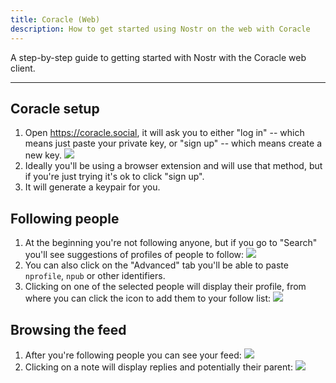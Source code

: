 ```yaml
---
title: Coracle (Web)
description: How to get started using Nostr on the web with Coracle
---
```


A step-by-step guide to getting started with Nostr with the Coracle web client.

---

## Coracle setup

1. Open https://coracle.social, it will ask you to either "log in" -- which means just paste your private key, or "sign up" -- which means create a new key. ![](/images/coracle-login.png)
1. Ideally you'll be using a browser extension and will use that method, but if you're just trying it's ok to click "sign up".
1. It will generate a keypair for you.

## Following people

1. At the beginning you're not following anyone, but if you go to "Search" you'll see suggestions of profiles of people to follow: ![](/images/coracle-follow.png)
1. You can also click on the "Advanced" tab you'll be able to paste `nprofile`, `npub` or other identifiers.
1. Clicking on one of the selected people will display their profile, from where you can click the icon to add them to your follow list: ![](/images/coracle-profile.png)

## Browsing the feed

1. After you're following people you can see your feed: ![](/images/coracle-feed.png)
1. Clicking on a note will display replies and potentially their parent: ![](/images/coracle-note.png)

